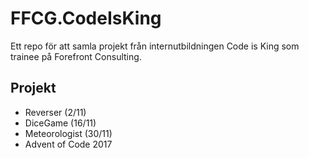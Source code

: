 # FFCG.CodeIsKing

Ett repo för att samla projekt från internutbildningen Code is King som trainee på Forefront Consulting.

## Projekt
* Reverser (2/11)
* DiceGame (16/11)
* Meteorologist (30/11)
* Advent of Code 2017